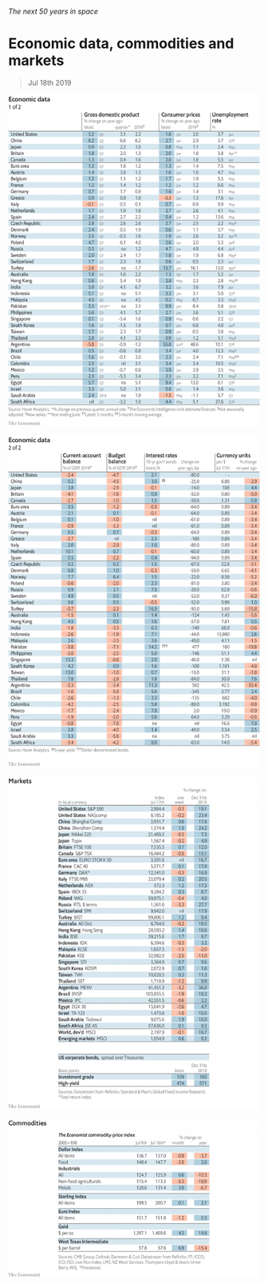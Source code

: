 ###### The next 50 years in space

# Economic data, commodities and markets 

> Jul 18th 2019 

![image](images/20190720_INT101.png) 

![image](images/20190720_INT102.png) 

![image](images/20190720_INT201.png) 

![image](images/20190720_INT401.png) 

